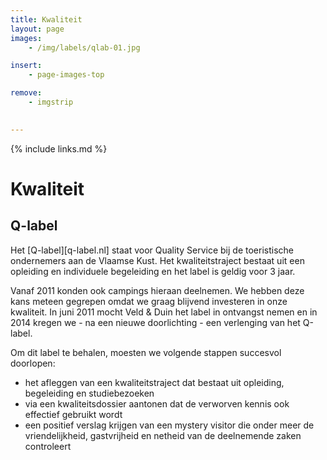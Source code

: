 ```yaml
---
title: Kwaliteit
layout: page
images: 
    - /img/labels/qlab-01.jpg

insert:
    - page-images-top

remove:
    - imgstrip
    

---
```



{% include links.md %}

# Kwaliteit

## Q-label

Het [Q-label][q-label.nl] staat voor Quality Service bij de toeristische ondernemers aan de Vlaamse Kust.  Het kwaliteitstraject bestaat uit een opleiding en individuele begeleiding en het label is geldig voor 3 jaar.

 Vanaf 2011 konden ook campings hieraan deelnemen. We hebben deze kans meteen gegrepen omdat we graag blijvend investeren in onze kwaliteit. In juni 2011 mocht Veld & Duin het label in ontvangst nemen en in 2014 kregen we - na een nieuwe doorlichting - een verlenging van het Q-label.  

Om dit label te behalen, moesten we volgende stappen succesvol doorlopen:

- het afleggen van een kwaliteitstraject dat bestaat uit opleiding, begeleiding en studiebezoeken
- via een kwaliteitsdossier aantonen dat de verworven kennis ook effectief gebruikt wordt
- een positief verslag krijgen van een mystery visitor die onder meer de vriendelijkheid, gastvrijheid en netheid van de deelnemende zaken controleert

